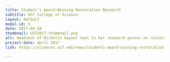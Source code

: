 ```yaml
---
title: Student’s Award-Winning Restoration Research
subtitle: UCF College of Science
layout: default
modal-id: 5
date: 2017-04-28
thumbnail: UCF2017-thumbnail.png
alt: Headshot of Michelle Gaynor next to her research poster on restoration genetics of smooth cordgrass.
project-date: April 2017
link: https://sciences.ucf.edu/news/students-award-winning-restoration-research/

---
```

